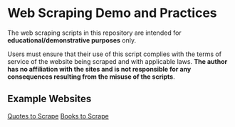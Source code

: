 # Web Scraping Demo and Practices

The web scraping scripts in this repository are intended for **educational/demonstrative purposes** only. 

Users must ensure that their use of this script complies with the terms of service of the website being scraped and with applicable laws. **The author has no affiliation with the sites and is not responsible for any consequences resulting from the misuse of the scripts**.

## Example Websites
[Quotes to Scrape](https://quotes.toscrape.com/)
[Books to Scrape](https://books.toscrape.com/)
